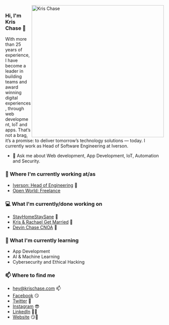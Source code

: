 <img align="right" src="https://i.imgur.com/IS6FQne.jpeg" alt="Kris Chase" width=420px height=420px/>


### Hi, I'm Kris Chase 👋

With more than 25 years of experience, I have become a leader in building teams and award winning digital experiences, through web development, IoT and apps. That’s not a brag, it’s a promise: to deliver tomorrow’s technology solutions — today. I currently work as Head of Software Engineering at Iverson. 

- 💬  Ask me about Web development, App Development, IoT, Automation and Security.

### 💼 Where I'm currently working at/as
- [Iverson: Head of Engineering](https://iverson.inc) 💼 
- [Open World: Freelance](https://krischase.com)

### 💻 What I'm currently/done working on
- [StayHomeStaySane](https://stayhomestaysane.com)  🚀
- [Kris & Rachael Get Married](https://krisandrachael.com/)  💍
- [Devin Chase CNOA](https://devinchasecnoa.com/)  👮

### 📖 What I'm currently learning
- App Development
- AI & Machine Learning
- Cybersecurity and Ethical Hacking

### 📫 Where to find me
- [hey@krischase.com](mailto:hey@krischase.com) 📫
- [Facebook](https://facebook.com/mehh.kris) 😏
- [Twitter](https://twitter.com/chaseebadkids) 🐤
- [Instagram](https://instagram.com/imkrischase) 😎
- [LinkedIn](https://www.linkedin.com/in/krisrchase/) 👨💼
- [Website](https://krischase.com) 😏🔗
